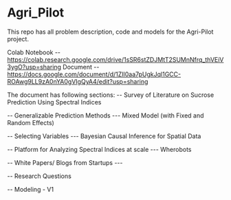 # Agri_Pilot
This repo has all problem description, code and models for the Agri-Pilot project.

Colab Notebook -- https://colab.research.google.com/drive/1sSR6stZDJMtT2SUMnNfrq_thVEiV3ygO?usp=sharing
Document --https://docs.google.com/document/d/1ZIl0aa7pUgkJql1GCC-ROAwg9LL9zA0nYA0gVIgQyA4/edit?usp=sharing

The document has following sections:
-- Survey of Literature  on Sucrose Prediction Using Spectral Indices

-- Generalizable Prediction Methods --- Mixed Model (with Fixed and Random Effects)

-- Selecting Variables --- Bayesian Causal Inference for Spatial Data

-- Platform for Analyzing Spectral Indices at scale --- Wherobots 

-- White Papers/ Blogs from Startups ---

-- Research Questions 

-- Modeling - V1

